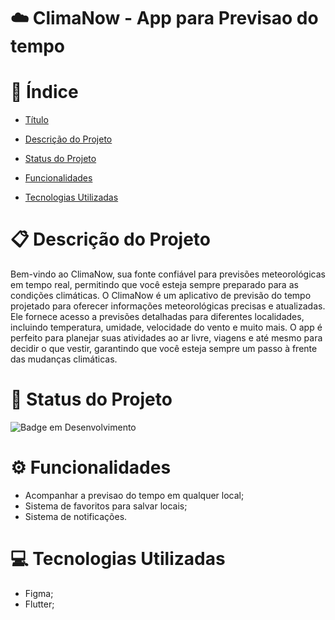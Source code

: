 

# ☁️ ClimaNow - App para Previsao do tempo

# 🔗 Índice

- [Título](#-shuffle---app-de-streaming-de-música)

- [Descrição do Projeto](#-descrição-do-projeto)

- [Status do Projeto](#-status-do-projeto)

- [Funcionalidades](#-funcionalidades)

- [Tecnologias Utilizadas](#-tecnologias-utilizadas)

# 📋 Descrição do Projeto

Bem-vindo ao ClimaNow, sua fonte confiável para previsões meteorológicas em tempo real, permitindo que você esteja sempre preparado para as condições climáticas.
O ClimaNow é um aplicativo de previsão do tempo projetado para oferecer informações meteorológicas precisas e atualizadas. Ele fornece acesso a previsões detalhadas para diferentes localidades, incluindo temperatura, umidade, velocidade do vento e muito mais. O app é perfeito para planejar suas atividades ao ar livre, viagens e até mesmo para decidir o que vestir, garantindo que você esteja sempre um passo à frente das mudanças climáticas.

# 🔨 Status do Projeto

![Badge em Desenvolvimento](https://img.shields.io/static/v1?label=STATUS&message=EM%20DESENVOLVIMENTO&color=GREEN&style=for-the-badge)

# ⚙ Funcionalidades

- Acompanhar a previsao do tempo em qualquer local;
- Sistema de favoritos para salvar locais;
- Sistema de notificações.

# 💻 Tecnologias Utilizadas

- Figma;
- Flutter;
